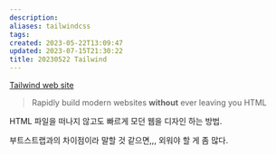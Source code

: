 ```yaml
---
description:
aliases: tailwindcss
tags: 
created: 2023-05-22T13:09:47
updated: 2023-07-15T21:30:22
title: 20230522 Tailwind
---
```

[Tailwind web site](https://tailwindcss.com/)

> Rapidly build modern websites **without** ever leaving you HTML

HTML 파일을 떠나지 않고도 빠르게 모던 웹을 디자인 하는 방법.

부트스트랩과의 차이점이라 말할 것 같으면,,, 외워야 할 게 좀 많다.
